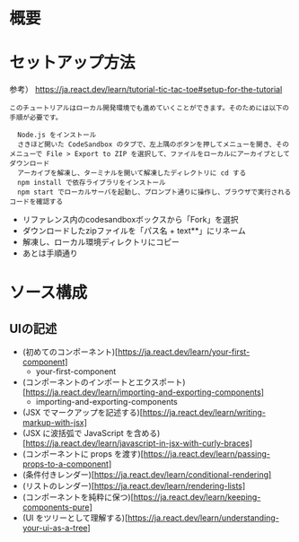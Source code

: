 # 概要

# セットアップ方法

参考）
https://ja.react.dev/learn/tutorial-tic-tac-toe#setup-for-the-tutorial

```
このチュートリアルはローカル開発環境でも進めていくことができます。そのためには以下の手順が必要です。

  Node.js をインストール
  さきほど開いた CodeSandbox のタブで、左上隅のボタンを押してメニューを開き、そのメニューで File > Export to ZIP を選択して、ファイルをローカルにアーカイブとしてダウンロード
  アーカイブを解凍し、ターミナルを開いて解凍したディレクトリに cd する
  npm install で依存ライブラリをインストール
  npm start でローカルサーバを起動し、プロンプト通りに操作し、ブラウザで実行されるコードを確認する

```

- リファレンス内のcodesandboxボックスから「Fork」を選択
- ダウンロードしたzipファイルを「パス名 + text**」にリネーム
- 解凍し、ローカル環境ディレクトリにコピー
- あとは手順通り


# ソース構成

## UIの記述

- (初めてのコンポーネント)[https://ja.react.dev/learn/your-first-component]
  - your-first-component
- (コンポーネントのインポートとエクスポート)[https://ja.react.dev/learn/importing-and-exporting-components]
  - importing-and-exporting-components
- (JSX でマークアップを記述する)[https://ja.react.dev/learn/writing-markup-with-jsx]
- (JSX に波括弧で JavaScript を含める)[https://ja.react.dev/learn/javascript-in-jsx-with-curly-braces]
- (コンポーネントに props を渡す)[https://ja.react.dev/learn/passing-props-to-a-component]
- (条件付きレンダー)[https://ja.react.dev/learn/conditional-rendering]
- (リストのレンダー)[https://ja.react.dev/learn/rendering-lists]
- (コンポーネントを純粋に保つ)[https://ja.react.dev/learn/keeping-components-pure]
- (UI をツリーとして理解する)[https://ja.react.dev/learn/understanding-your-ui-as-a-tree]

